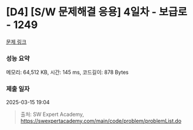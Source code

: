 # [D4] [S/W 문제해결 응용] 4일차 - 보급로 - 1249 

[문제 링크](https://swexpertacademy.com/main/code/problem/problemDetail.do?contestProbId=AV15QRX6APsCFAYD) 

### 성능 요약

메모리: 64,512 KB, 시간: 145 ms, 코드길이: 878 Bytes

### 제출 일자

2025-03-15 19:04



> 출처: SW Expert Academy, https://swexpertacademy.com/main/code/problem/problemList.do